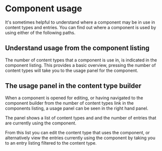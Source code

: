 # Component usage
It's sometimes helpful to understand where a component may be in use in content types and entries. You can find out where a component is used by using either of the following paths.

## Understand usage from the component listing
The number of content types that a component is use in, is indicated in the component listing. This provides a basic overview, pressing the number of content types will take you to the usage panel for the component.

## The usage panel in the content type builder
When a component is opened for editing, or having navigated to the component builder from the number of content types link in the components listing, a usage panel can be seen in the right hand panel.

The panel shows a list of content types and and the number of entries that are currently using the component.

From this list you can edit the content type that uses the component, or alternatively view the entries currently using the component by taking you to an entry listing filtered to the content type.
